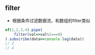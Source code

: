 ## filter
- 根据条件过滤数据流，和数组的filter类似
```js
of(1,2,3,4).pipe(
    filter(val=>val%2===0)
).subscribe(data=>console.log(data))
// 2
// 4
```